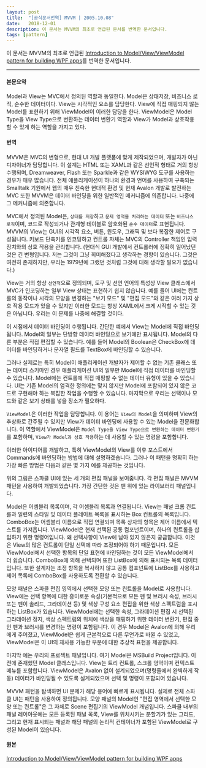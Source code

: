 ```yaml
---
layout: post
title:  "[공식문서번역] MVVM | 2005.10.08"
date:   2018-12-01
description: 이 문서는 MVVM의 최초로 언급된 문서를 번역한 문서입니다. 
tags: [pattern]
---
```

이 문서는 MVVM의 최초로 언급된 [Introduction to Model/View/ViewModel pattern for building WPF apps](https://blogs.msdn.microsoft.com/johngossman/2005/10/08/introduction-to-modelviewviewmodel-pattern-for-building-wpf-apps/)를 번역한 문서입니다. 

---

#### 본문요약
Model과 View는 MVC에서 정의된 역할과 동일한다. Model은 상태저장, 비즈니스 로직, 순수한 데이터이다. View는 시각적인 요소를 담당한다.
View에 직접 매핑되지 않는 Model를 표현하기 위해 ViewModel이 이러한 담당을 한다. ViewModel은 Model Type을 View Type으로 변환하는 데이터 변환기 역할과 View가 Model과 상호작용 할 수 있게 하는 역할을 가지고 있다.

#### 번역

MVVM은 MVC의 변형으로, 현대 UI 개발 플랫폼에 맞게 제작되었으며, 개발자가 아닌 디자이너가 담당합니다.
이 설계는 HTML 또는 XAML과 같은 선언적 형태로 거의 항상 수행되며, Dreamweaver, Flash 또는 Sparkle과 같은 WYSIWYG 도구를 사용하는 경우가 매우 많습니다. 전체 애플리케이션이 하나의 환경과 언어를 사용하여 구축되는 Smalltalk 기원에서 웹의 매우 친숙한 현대적 환경 및 현재 Avalon 개발로 발전하는 MVC 또한 MVVM은 데이터 바인딩을 위한 일반적인 메커니즘에 의존합니다. 나중에 그 메커니즘에 의존합니다.

MVC에서 정의된 Model은, `상태를 저장`하고 `문제 영역을 처리하는 데이터` 또는 `비즈니스 로직`이며, 코드로 작성되거나 관계형 테이블로 암호화된 `순수 데이터`로 표현됩니다. MVVM의 View는 GUI의 시각적 요소, 버튼, 윈도우, 그래픽 및 보다 복잡한 제어로 구성됩니다.
키보드 단축키를 인코딩하고 컨트롤 자체는 MVC의 Controller 책임인 입력 장치와의 상호 작용을 관리합니다. (현대식 GUI 개발에서 컨트롤러에 정확히 일어났던 것은 긴 변형입니다. 저는 그것이 그냥 희미해졌다고 생각하는 경향이 있습니다. 그것은 여전히 존재하지만, 우리는 1979년에 그랬던 것처럼 그것에 대해 생각할 필요가 없습니다.)

View는 거의 항상 `선언적`으로 정의되며, 도구 및 선언 언어의 특성상 View 클래스에서 MVC가 인코딩하는 일부 View 상태는 표현하기 쉽지 않습니다. 
예를 들어 UI에는 컨트롤의 동작이나 시각의 모양을 변경하는 "보기 모드" 및 "편집 모드"와 같은 여러 가지 상호 작용 모드가 있을 수 있지만 이러한 모드는 항상 XAML에서 크게 시작할 수 있는 것은 아닙니다. 우리는 이 문제를 나중에 해결할 것이다.

이 시점에서 데이터 바인딩이 수행됩니다. 간단한 예에서 View는 Model에 직접 바인딩됩니다. Model의 일부는 단방향 데이터 바인딩으로 보기에만 표시됩니다. Model의 다른 부분은 직접 편집할 수 있습니다. 예를 들어 Model의 Boolean은 CheckBox에 데이터를 바인딩하거나 문자열 필드를 TextBox에 바인딩할 수 있습니다.


그러나 실제로는 특히 Model이 애플리케이션 개발자가 제어할 수 없는 기존 클래스 또는 데이터 스키마인 경우 애플리케이션 UI의 일부만 Model에 직접 데이터를 바인딩할 수 있습니다. Model에는 컨트롤에 직접 매핑할 수 없는 데이터 유형이 있을 수 있습니다. UI는 기존 Model의 엄격한 정의에는 맞지 않지만 Model에 포함되어 있지 않은 코드로 구현해야 하는 복잡한 작업을 수행할 수 있습니다. 마지막으로 우리는 선택이나 모드와 같은 보기 상태를 넣을 장소가 필요하다. 

`ViewModel`은 이러한 작업을 담당합니다. 이 용어는 `View의 Model`을 의미하며 View의 추상화로 간주될 수 있지만 View가 데이터 바인딩에 사용할 수 있는 Model을 전문화합니다. 이 역할에서 ViewModel은 `Model Type을 View Type으로 변환하는 데이터 변환기`를 포함하며, `View가 Model과 상호 작용`하는 데 사용할 수 있는 명령을 포함합니다.


이러한 아이디어를 개발하고, 특히 ViewModel의 View를 이후 포스트에서 Commands에 바인딩하는 방법에 대해 설명하겠습니다. 그러나 이 패턴을 명확히 하는 가장 빠른 방법은 다음과 같은 몇 가지 예를 제공하는 것입니다.

위의 그림은 스파클 UI에 있는 세 개의 편집 패널을 보여줍니다. 각 편집 패널은 MVVM 패턴을 사용하여 개발되었습니다. 가장 간단한 것은 맨 위에 있는 라이브러리 패널입니다. 

Model은 어셈블리 목록이며, 각 어셈블리 목록과 연결됩니다. View는 패널 크롬 컨트롤과 일련의 스타일 및 데이터 플레이트 목록을 표시하는 Box 컨트롤의 목록입니다. ComboBox는 어셈블리 이름으로 직접 연결되며 목록 상자의 항목은 제어 이름에서 텍스트를 가져옵니다. ViewModel은 현재 선택된 공통 컴포넌트이며, 하나의 컨트롤을 삽입하기 위한 명령어입니다. 왜 선택사항이 View에 남아 있지 않은지 궁금합니다. 이것은 View의 많은 컨트롤이 단일 선택에 따라 조정되어야 하기 때문입니다. 모든 ViewModel에서 선택한 항목의 단일 표현에 바인딩하는 것이 모든 ViewModel에서 더 쉽습니다. ComboBox에 의해 선택되며 또한 ListBox에 의해 표시되는 목록 데이터입니다. 또한 설계자는 조정 항목을 복사하지 않고 공통 컴포넌트에 ListBox를 사용하고 제어 목록에 ComboBox를 사용하도록 전환할 수 있습니다.


모양 패널은 스파클 편집 영역에서 선택한 모양 또는 컨트롤을 Model로 사용합니다. View에는 선택 항목에 대한 흥미로운 속성(기본적으로 모든 펜 및 브러시 속성, 브러시 또는 펜이 솔리드, 그라데이션 등) 및 색상 구성 요소 편집을 위한 색상 스펙트럼을 표시하는 ListBox가 있습니다. ViewModel에는 선택한 속성, 그라데이션 편집 시 선택된 그라데이션 정지, 색상 스펙트럼의 위치에 색상을 매핑하기 위한 데이터 변환기, 편집 중인 펜과 브러시를 변경하는 명령이 포함됩니다. 이 경우 Model은 Avalon에 의해 우리에게 주어졌고, ViewModel은 쉽게 근본적으로 다른 무언가로 바뀔 수 있었고, ViewModel은 이 UI의 재사용 가능한 부분에 대한 추상적 표현을 제공합니다.


마지막 예는 우리의 프로젝트 패널입니다. 여기 Model은 MSBuild Project입니다. 이전에 존재했던 Model 클래스입니다. View는 트리 컨트롤, 스크롤 영역이며 컨텍스트 메뉴를 포함합니다. ViewModel은 Avalon 없이 설계되었으며(명령줄에서 완벽하게 작동) 데이터가 바인딩될 수 있도록 설계되었으며 선택 및 명령이 포함되어 있습니다. 


MVVM 패턴을 탐색하면 UI 문제가 해당 용어에 빠르게 표시됩니다. 실제로 전체 스파클 UI는 패턴을 사용하여 정의됩니다. 모양 패널의 Model인 "편집 영역에서 선택한 모양 또는 컨트롤"은 그 자체로 Scene 편집기의 ViewModel 개념입니다. 스파클 내부의 패널 레이아웃에는 모든 등록된 패널 목록, View를 위치시키는 분할기가 있는 그리드, 그리고 현재 표시되는 패널과 해당 패널의 논리적 컨테이너가 포함된 ViewModel로 구성된 Model이 있습니다.

#### 원본
[Introduction to Model/View/ViewModel pattern for building WPF apps](https://blogs.msdn.microsoft.com/johngossman/2005/10/08/introduction-to-modelviewviewmodel-pattern-for-building-wpf-apps/)